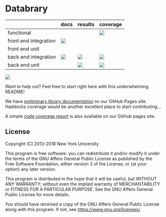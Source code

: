 # Databrary 

|                       | docs | results | coverage |
|-----------------------|------|---------|----------|
| functional            |      |         | [<img src="https://img.shields.io/badge/functional%20coverage-37%25-yellow.svg">](http://databrary.github.io/databrary/coverage-comparison/katalon-coverage/hpc_index.html)          |
| front end integration | [<img src="https://img.shields.io/badge/jsdoc-generated-brightgreen.svg">](http://databrary.github.io/databrary/frontend-doc/)     |         |          |
| front end unit        |      |         |          |
| back end integration  | [<img src="https://img.shields.io/badge/haddocks-generated-brightgreen.svg">](http://databrary.github.io/databrary/haddocks/)      | [<img src="https://img.shields.io/badge/runscope%20results-master%20passed-brightgreen.svg">](https://www.runscope.com/radar/agq3bvszxaxe/b788db16-d63b-4ea9-ba98-5abc477dd03d/history/20b1a0c1-c94b-4568-acc3-853d0e3e248a)        | [<img src="https://img.shields.io/badge/integration%20coverage-29%25-yellow.svg">](http://databrary.github.io/databrary/coverage-comparison/runscope/hpc_index.html)          |
| back end unit         |      | [<img src="https://img.shields.io/badge/tests-master%20passed-brightgreen.svg">](https://github.com/databrary/databrary/blob/gh-pages/databrary-1-discovered.log)        | [<img src="https://img.shields.io/badge/unit%20coverage-21%25-yellow.svg">](http://databrary.github.io/databrary/coverage/hpc_index.html)         |

[<img src="https://img.shields.io/uptimerobot/ratio/m779481982-e616968da86ff263aea86978.svg">](https://stats.uptimerobot.com/J80YrsnzP)

Want to help out? Feel free to start right here with this underwhelming README!

We have [preliminary library
documentation](http://databrary.github.io/databrary/) on our GitHub Pages site.
Haddocks coverage would be another excellent place to start contributing...

A simple [code coverage report](http://databrary.github.io/databrary/) is also
available on our GitHub pages site.

## License

Copyright (C) 2013-2018 New York University

This program is free software: you can redistribute it and/or modify
it under the terms of the GNU Affero General Public License as
published by the Free Software Foundation, either version 3 of the
License, or (at your option) any later version.

This program is distributed in the hope that it will be useful,
but WITHOUT ANY WARRANTY; without even the implied warranty of
MERCHANTABILITY or FITNESS FOR A PARTICULAR PURPOSE.  See the
GNU Affero General Public License for more details.

You should have received a copy of the GNU Affero General Public License
along with this program.  If not, see <https://www.gnu.org/licenses/>.
